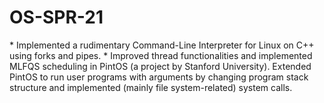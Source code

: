 # OS-SPR-21
* Implemented a rudimentary Command-Line Interpreter for Linux on C++ using forks and pipes.
* Improved thread functionalities and implemented MLFQS scheduling in PintOS (a project by Stanford University). Extended PintOS to run user programs with arguments by changing program stack structure and implemented (mainly file system-related) system calls. 
